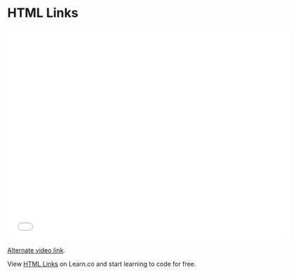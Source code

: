 # HTML Links

<iframe width="640" height="480" src="//www.youtube.com/embed/_vZ7x_nFSl0?rel=0&modestbranding=1" frameborder="0" allowfullscreen></iframe>

<p><a href="https://www.youtube.com/watch?v=_vZ7x_nFSl0">Alternate video link</a>.</p>

<p data-visibility="hidden">View <a href="https://learn.co/lessons/html-links" title="HTML Links">HTML Links</a> on Learn.co and start learning to code for free.</p>
